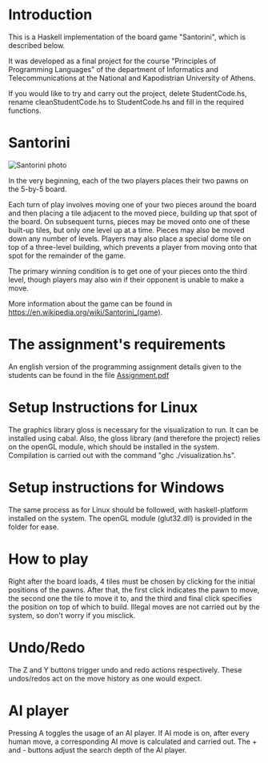 # Introduction 

This is a Haskell implementation of the board game "Santorini", which is described below.

It was developed as a final project for the course "Principles of Programming Languages" of the department of Informatics and
Telecommunications at the National and Kapodistrian University of Athens. 

If you would like to try and carry out the project, delete StudentCode.hs, rename cleanStudentCode.hs to StudentCode.hs and fill in the
required functions.

# Santorini

![Santorini photo](https://upload.wikimedia.org/wikipedia/commons/thumb/8/85/Santorini_board_game.jpg/1024px-Santorini_board_game.jpg)

In the very beginning, each of the two players places their two pawns on the 5-by-5 board.

Each turn of play involves moving one of your two pieces around the board and then placing a tile adjacent to the moved piece, building up that spot of the board. On subsequent turns, pieces may be moved onto one of these built-up tiles, but only one level up at a time. Pieces may also be moved down any number of levels. Players may also place a special dome tile on top of a three-level building, which prevents a player from moving onto that spot for the remainder of the game.

The primary winning condition is to get one of your pieces onto the third level, though players may also win if their opponent is unable to make a move.

More information about the game can be found in https://en.wikipedia.org/wiki/Santorini_(game).

# The assignment's requirements
An english version of the programming assignment details given to the students can be found in the file [Assignment.pdf](./Assignment.pdf)

# Setup Instructions for Linux
The graphics library gloss is necessary for the visualization to run. It can be installed using cabal. Also, the gloss library 
(and therefore the project) relies on the openGL module, which should be installed in the system. Compilation is carried out 
with the command "ghc ./visualization.hs".

# Setup instructions for Windows
The same process as for Linux should be followed, with haskell-platform installed on the system. The openGL module (glut32.dll) 
is provided in the folder for ease.

# How to play 
Right after the board loads, 4 tiles must be chosen by clicking for the initial positions of the pawns. After that, the first click 
indicates the pawn to move, the second one the tile to move it to, and the third and final click specifies the position on top of 
which to build. Illegal moves are not carried out by the system, so don't worry if you misclick. 

# Undo/Redo
The Z and Y buttons trigger undo and redo actions respectively. These undos/redos act on the move history as one would expect.

# AI player
Pressing A toggles the usage of an AI player. If AI mode is on, after every human move, a corresponding AI move is calculated and
carried out. The + and - buttons adjust the search depth of the AI player.

